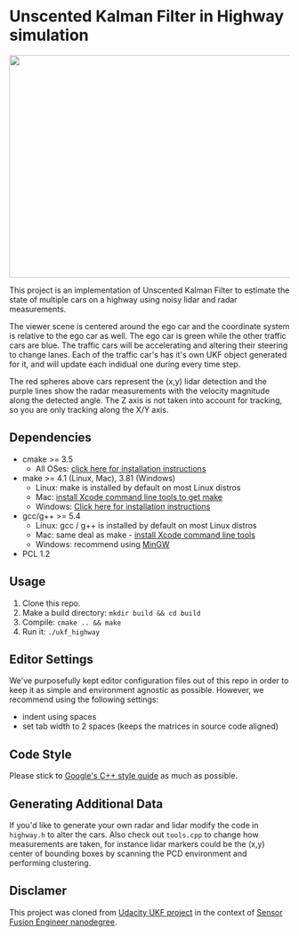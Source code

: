 # Unscented Kalman Filter in Highway simulation


<img src="media/ukf_highway_tracked.gif" width="700" height="400" />

This project is an implementation of Unscented Kalman Filter to estimate the state of multiple cars on a highway using noisy lidar and radar measurements. 

The viewer scene is centered around the ego car and the coordinate system is relative to the ego car as well. The ego car is green while the  other traffic cars are blue. The traffic cars will be accelerating and altering their steering to change lanes. Each of the traffic car's has it's own UKF object generated for it, and will update each indidual one during every time step. 

The red spheres above cars represent the (x,y) lidar detection and the purple lines show the radar measurements with the velocity magnitude along the detected angle. The Z axis is not taken into account for tracking, so you are only tracking along the X/Y axis.


## Dependencies
* cmake >= 3.5
  * All OSes: [click here for installation instructions](https://cmake.org/install/)
* make >= 4.1 (Linux, Mac), 3.81 (Windows)
  * Linux: make is installed by default on most Linux distros
  * Mac: [install Xcode command line tools to get make](https://developer.apple.com/xcode/features/)
  * Windows: [Click here for installation instructions](http://gnuwin32.sourceforge.net/packages/make.htm)
* gcc/g++ >= 5.4
  * Linux: gcc / g++ is installed by default on most Linux distros
  * Mac: same deal as make - [install Xcode command line tools](https://developer.apple.com/xcode/features/)
  * Windows: recommend using [MinGW](http://www.mingw.org/)
 * PCL 1.2

## Usage

1. Clone this repo.
2. Make a build directory: `mkdir build && cd build`
3. Compile: `cmake .. && make`
4. Run it: `./ukf_highway`

## Editor Settings

We've purposefully kept editor configuration files out of this repo in order to
keep it as simple and environment agnostic as possible. However, we recommend
using the following settings:

* indent using spaces
* set tab width to 2 spaces (keeps the matrices in source code aligned)

## Code Style

Please stick to [Google's C++ style guide](https://google.github.io/styleguide/cppguide.html) as much as possible.

## Generating Additional Data

If you'd like to generate your own radar and lidar modify the code in `highway.h` to alter the cars. Also check out `tools.cpp` to change how measurements are taken, for instance lidar markers could be the (x,y) center of bounding boxes by scanning the PCD environment and performing clustering. 


## Disclamer
This project was cloned from [Udacity UKF project](https://github.com/udacity/SFND_Unscented_Kalman_Filter) in the context of [Sensor Fusion Engineer nanodegree](https://www.udacity.com/course/sensor-fusion-engineer-nanodegree--nd313).

